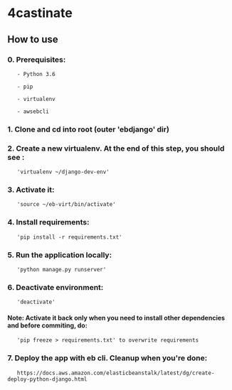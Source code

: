 # 4castinate

## How to use
### 0. Prerequisites:
       - Python 3.6

       - pip

       - virtualenv

       - awsebcli
### 1. Clone and cd into root (outer 'ebdjango' dir)
### 2. Create a new virtualenv. At the end of this step, you should see : 
       'virtualenv ~/django-dev-env'
### 3. Activate it:                
       'source ~/eb-virt/bin/activate'
### 4. Install requirements:
       'pip install -r requirements.txt'
### 5. Run the application locally:
       'python manage.py runserver'
### 6. Deactivate environment:
       'deactivate' 
####   Note: Activate it back only when you need to install other dependencies and before commiting, do: 
       'pip freeze > requirements.txt' to overwrite requirements
### 7. Deploy the app with eb cli. Cleanup when you're done:
       https://docs.aws.amazon.com/elasticbeanstalk/latest/dg/create-deploy-python-django.html
